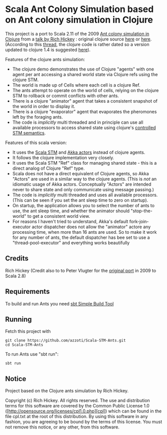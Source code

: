 Scala Ant Colony Simulation based on Ant colony simulation in Clojure
=====================================================================

This project is a port to Scala 2.11 of the 2009 [Ant colony simulation in Clojure][clojure-ants-video] from a [talk by Rich Hickey][clojure-ants-talk] : original clojure source [here][ants.clj.1] or [here][ants.clj.2].
(According to this [thread][clojure-ants-dated], the clojure code is rather dated so a version updated to clojure 1.4 is suggested [here][ants.clj.3]).

Features of the clojure ants simulation:

- The clojure demo demonstrates the use of Clojure "agents" with one agent per ant accessing a shared world state via Clojure refs using the clojure STM.
- The world is made up of Cells where each cell is a clojure Ref.
- The ants attempt to operate on the world of cells, relying on the clojure STM to rollback or commit conflicts with other ants.
- There is a clojure "animator" agent that takes a consistent snapshot of the world in order to display it.
- There is a clojure "evaporator" agent that evaporates the pheromones left by the foraging ants.
- The code is *implicitly* multi threaded and in principle can use all available processors to access shared state using clojure's [controlled STM semantics][clojure-concurrent_programming].

Features of this scala version:

- It uses the [Scala STM][scala-stm] and [Akka actors][akka] instead of clojure agents.
- It follows the clojure implementation very closely.
- It  uses the Scala STM "Ref" class for managing shared state - this is a direct analog of Clojure "Ref" type.
- Scala does not have a direct equivalent of Clojure agents, so Akka "Actors" are used in a similar way to the clojure agents.
  (This is _not_ an idiomatic usage of Akka actors. Conceptually "Actors" are intended never to share state and only communicate using message passing.)
- The code is *implicitly* multi threaded and uses all available processors. (This can be seen if you set the ant sleep time to zero on startup).
- On startup, the application allows you to select the number of ants to use, the ant sleep time, and whether the animator should "stop-the-world" to get a consistent world view.
- For reasons I haven't tried to understand, Akka's default fork-join-executor actor dispatcher does not allow the "animator" actore any processing time,
  when more than 16 ants are used. So to make it work for any number of ants, the default dispatcher has bee set to use a "thread-pool-executor" and everything works beautifully


Credits
-------

Rich Hickey
(Credit also to to Peter Vlugter for the [original port][peter-ants] in 2009 to Scala 2.8)



Requirements
------------

To build and run Ants you need [sbt Simple Build Tool][sbt]



Running
-------

Fetch this project with

    git clone https://github.com/azzoti/Scala-STM-Ants.git
    cd Scala-STM-Ants

To run Ants use "sbt run":

    sbt run


Notice
------

Project based on the Clojure ants simulation by Rich Hickey.

Copyright (c) Rich Hickey. All rights reserved.
The use and distribution terms for this software are covered by the
Common Public License 1.0 ([http://opensource.org/licenses/cpl1.0.php][cpl])
which can be found in the file cpl.txt at the root of this distribution.
By using this software in any fashion, you are agreeing to be bound by
the terms of this license.
You must not remove this notice, or any other, from this software.

[cpl]: http://opensource.org/licenses/cpl1.0.php
[sbt]: http://www.scala-sbt.org/
[clojure-ants-video]:https://www.youtube.com/watch?v=shm7QcJMvig
[clojure-ants-talk]:http://youtu.be/dGVqrGmwOAw
[ants.clj.1]:https://www.refheap.com/3096
[ants.clj.2]:http://www.lisptoronto.org/past-meetings/2009-05-clojure-ants-demo/ants.clj?attredirects=0&d=1
[clojure-ants-dated]:http://grokbase.com/t/gg/clojure/125x7j5mg5/is-still-idiomatic-the-ant-simulation-code
[ants.clj.3]:https://www.refheap.com/3099
[peter-ants]:http://github.com/pvlugter/ants
[ants]:http://grokbase.com/t/gg/clojure/125x7j5mg5/is-still-idiomatic-the-ant-simulation-code
[scala-stm]:http://nbronson.github.io/scala-stm/
[akka]:http://akka.io/
[clojure-concurrent_programming]:http://clojure.org/concurrent_programming

